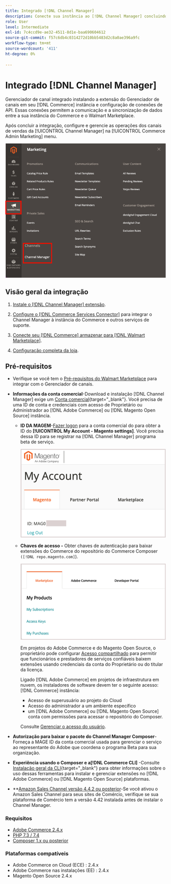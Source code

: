 ```yaml
---
title: Integrado [!DNL Channel Manager]
description: Conecte sua instância ao [!DNL Channel Manager] concluindo algumas etapas de integração.
role: User
level: Intermediate
exl-id: 7c4ccd9e-ae32-4511-8d1e-baa690604612
source-git-commit: f57c6db4c0314272d10bb5483d2c8a0ae396a9fc
workflow-type: tm+mt
source-wordcount: '411'
ht-degree: 0%

---
```


# Integrado [!DNL Channel Manager]

Gerenciador de canal integrado instalando a extensão do Gerenciador de canais em seu [!DNL Commerce] instância e configuração de conexões de API. Essas conexões permitem a comunicação e a sincronização de dados entre a sua instância do Commerce e o Walmart Marketplace.

Após concluir a integração, configure e gerencie as operações dos canais de vendas da [!UICONTROL Channel Manager] na [!UICONTROL Commerce Admin Marketing] menu.

![[!DNL Channel Manager] opção na visualização Administração](assets/channel-manager-admin-view.png)

## Visão geral da integração

1. [Instale o [!DNL Channel Manager] extensão](install.md).

1. [Configure o [!DNL Commerce Services Connector]](connect.md) para integrar o Channel Manager à instância do Commerce e outros serviços de suporte.

1. [Conecte seu [!DNL Commerce] armazenar para [!DNL Walmart Marketplace]](connect.md).

1. [Configuração completa da loja](complete-store-setup.md).

## Pré-requisitos

- Verifique se você tem o [Pré-requisitos do Walmart Marketplace](walmart-prerequisites.md) para integrar com o Gerenciador de canais.

- **Informações da conta comercial**-Download e instalação [!DNL Channel Manager] exige um [Conta comercial](https://docs.magento.com/user-guide/magento/magento-account.html){target=&quot;_blank&quot;}. Você precisa de uma ID de conta e credenciais com acesso de Proprietário ou Administrador ao [!DNL Adobe Commerce] ou [!DNL Magento Open Source] instância.

   - **ID DA MAGEM**-[Fazer logon](https://account.magento.com/customer/account/login/) para a conta comercial do para obter a ID do **[!UICONTROL My Account - Magento settings]**. Você precisa dessa ID para se registrar na [!DNL Channel Manager] programa beta de serviço.

      ![[!DNL MAGEID] nas configurações da conta do Commerce](assets/mageid-my-commerce-account.png)

   - **Chaves de acesso -** Obter chaves de autenticação para baixar extensões do Commerce do repositório do Commerce Composer `([!DNL repo.magento.com]`).

      ![[!UICONTROL Commerce Marketplace access keys]](assets/commerce-marketplace-access-keys.png)

      Em projetos do Adobe Commerce e do Magento Open Source, o proprietário pode configurar [Acesso compartilhado](https://docs.magento.com/user-guide/magento/magento-account-share.html) para permitir que funcionários e prestadores de serviços confiáveis baixem extensões usando credenciais da conta do Proprietário ou do titular da licença.

      Ligado [!DNL Adobe Commerce] em projetos de infraestrutura em nuvem, os instaladores de software devem ter o seguinte acesso: [!DNL Commerce] instância:

      - Acesso de superusuário ao projeto do Cloud
      - Acesso do administrador a um ambiente específico
      - um [!DNL Adobe Commerce] ou [!DNL Magento Open Source] conta com permissões para acessar o repositório do Composer.

      Consulte [Gerenciar o acesso do usuário](https://devdocs.magento.com/cloud/project/user-admin.html).


- **Autorização para baixar o pacote do Channel Manager Composer**-Forneça a MAGE ID da conta comercial usada para gerenciar o serviço ao representante do Adobe que coordena o programa Beta para sua organização.
- **Experiência usando o Composer e a[!DNL Commerce CLI]** -Consulte [Instalação geral da CLI](https://devdocs.magento.com/extensions/install/){target=&quot;_blank&quot;} para obter informações sobre o uso dessas ferramentas para instalar e gerenciar extensões no [!DNL Adobe Commerce] ou [!DNL Magento Open Source] plataformas.
- **[Amazon Sales Channel versão 4.4.2 ou posterior](https://experienceleague.adobe.com/docs/commerce-channels/amazon/release-notes.html)-Se você ativou o Amazon Sales Channel para seus sites de Comércio, verifique se sua plataforma de Comércio tem a versão 4.42 instalada antes de instalar o Channel Manager.


### Requisitos

- [Adobe Commerce 2.4.x](https://devdocs.magento.com/release/released-versions.html)
- [PHP 7.3 / 7.4](https://devdocs.magento.com/guides/v2.4/install-gde/prereq/php-settings.html)
- [Composer 1.x ou posterior](https://devdocs.magento.com/cloud/reference/cloud-composer.html)


### Plataformas compatíveis

- Adobe Commerce on Cloud (ECE) : 2.4.x
- Adobe Commerce nas instalações (EE) : 2.4.x
- Magento Open Source 2.4.x
